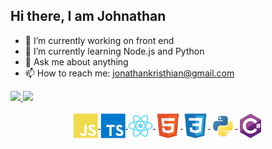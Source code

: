 ## Hi there, I am Johnathan 



- 🔭 I’m currently working on front end 
- 🌱 I’m currently learning Node.js and Python
- 💬 Ask me about anything
- 📫 How to reach me: jonathankristhian@gmail.com 




<div align="justify">
  <a href="https://github.com/johnkrist">
  <img height="180em" src="https://github-readme-stats.vercel.app/api?username=johnkrist&show_icons=true&theme=dark&include_all_commits=true&count_private=true"/>
  <img height="180em" src="https://github-readme-stats.vercel.app/api/top-langs/?username=johnkrist&layout=compact&langs_count=7&theme=dark"/>
</div>
<div align="center"><br>
  <img align="center" alt="jk-Js" height="40" width="40" src="https://raw.githubusercontent.com/devicons/devicon/master/icons/javascript/javascript-plain.svg">
  <img align="center" alt="jk-Ts" height="40" width="40" src="https://raw.githubusercontent.com/devicons/devicon/master/icons/typescript/typescript-plain.svg">
  <img align="center" alt="jk-React" height="40" width="40" src="https://raw.githubusercontent.com/devicons/devicon/master/icons/react/react-original.svg">
  <img align="center" alt="jk-HTML" height="40" width="40" src="https://raw.githubusercontent.com/devicons/devicon/master/icons/html5/html5-original.svg">
  <img align="center" alt="jk-CSS" height="40" width="40" src="https://raw.githubusercontent.com/devicons/devicon/master/icons/css3/css3-original.svg">
  <img align="center" alt="jk-Python" height="40" width="40" src="https://raw.githubusercontent.com/devicons/devicon/master/icons/python/python-original.svg">
  <img align="center" alt="jk-Csharp" height="40" width="40" src="https://raw.githubusercontent.com/devicons/devicon/master/icons/csharp/csharp-original.svg">
</div>
